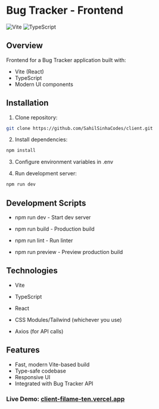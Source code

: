 
# Bug Tracker - Frontend

![Vite](https://img.shields.io/badge/vite-%23646CFF.svg?style=for-the-badge&logo=vite&logoColor=white)
![TypeScript](https://img.shields.io/badge/typescript-%23007ACC.svg?style=for-the-badge&logo=typescript&logoColor=white)

## Overview
Frontend for a Bug Tracker application built with:
- Vite (React)
- TypeScript
- Modern UI components


## Installation
1. Clone repository:
```bash
git clone https://github.com/SahilSinhaCodes/client.git
```
2. Install dependencies:

```bash
npm install
```
3. Configure environment variables in .env

4. Run development server:

```bash
npm run dev
```

## Development Scripts
- npm run dev - Start dev server

- npm run build - Production build

- npm run lint - Run linter

- npm run preview - Preview production build

## Technologies

- Vite

- TypeScript

- React

- CSS Modules/Tailwind (whichever you use)

- Axios (for API calls)

## Features
- Fast, modern Vite-based build
- Type-safe codebase
- Responsive UI
- Integrated with Bug Tracker API

### Live Demo: [client-filame-ten.vercel.app](https://client-flame-ten.vercel.app)
